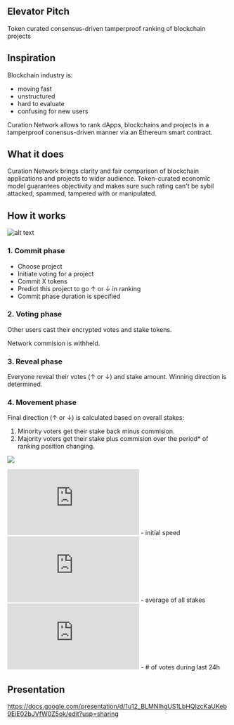 ## Elevator Pitch
Token curated consensus-driven tamperproof ranking of blockchain projects

## Inspiration
Blockchain industry is:
- moving fast
- unstructured
- hard to evaluate
- confusing for new users

Curation Network allows to rank dApps, blockchains and projects in a tamperproof conensus-driven manner via an Ethereum smart contract.

## What it does
Curation Network brings clarity and fair comparison of blockchain applications and projects to wider audience. 
Token-curated economic model guarantees objectivity and makes sure such rating can't be sybil attacked, spammed, tampered with or manipulated.

## How it works

![alt text](https://i.imgur.com/jOtRiyI.png "Process")

### 1. Commit phase

- Choose project
- Initiate voting for a project
- Commit X tokens 
- Predict this project to go ↑ or ↓ in ranking
- Commit phase duration is specified

### 2. Voting phase

Other users cast their encrypted votes and stake tokens.

Network commision is withheld.

### 3. Reveal phase

Everyone reveal their votes (↑ or ↓) and stake amount. 
Winning direction is determined.

### 4. Movement phase

Final direction (↑ or ↓) is calculated based on overall stakes:
1. Minority voters get their stake back minus commision.
2. Majority voters get their stake plus commision over the period* of ranking position changing.

![](https://latex.codecogs.com/svg.latex?E=E_0+atan(\frac{T_{min}*count_v}{avg\(S_i\)})*\frac{avg(S_i)}{T_{min}})

![](https://latex.codecogs.com/svg.latex?E_0) - initial speed
![](https://latex.codecogs.com/svg.latex?avg(S_i)) - average of all stakes
![](https://latex.codecogs.com/svg.latex?count_v) - # of votes during last 24h

## Presentation

https://docs.google.com/presentation/d/1u12_BLMNIhgUS1LbHQIzcKaUKeb9EiE02bJVfW0Z5ok/edit?usp=sharing
